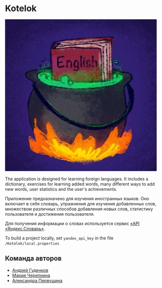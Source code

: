 
# Kotelok

![logo](./readme_images/logo.jpg)

The application is designed for learning foreign languages. It includes a dictionary,
exercises for learning added words, many different ways to add new words,
user statistics and the user's achievements.

Приложение предназначено для изучения иностранных языков. Оно включает в себя словарь, 
упражнения для изучения добавленных слов, множеством различных способов добавления новых слов, 
статистику пользователя и достижения пользователя.

Для получения информации о словах используется сервис [«API «Яндекс.Словарь»](http://api.yandex.ru/dictionary).

To build a project locally, set `yandex_api_key` in the file `/Kotelok/local.properties` 
## Команда авторов

- [Андрей Гуденков](https://github.com/andreyhoco)
- [Мария Черепнина](https://github.com/MariaMsu)
- [Александра Первушина](https://github.com/queenofpigeons)

